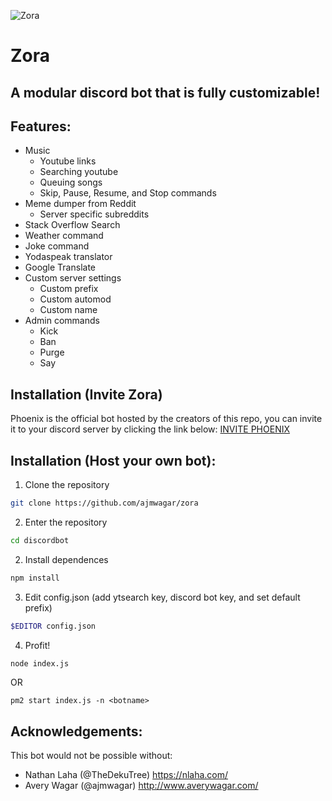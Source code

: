 ![Zora](https://i.imgur.com/diMI0KY.png)
# Zora
## A modular discord bot that is fully customizable!

## Features:

- Music
  - Youtube links
  - Searching youtube
  - Queuing songs
  - Skip, Pause, Resume, and Stop commands
- Meme dumper from Reddit
  - Server specific subreddits
- Stack Overflow Search
- Weather command
- Joke command
- Yodaspeak translator
- Google Translate
- Custom server settings
  - Custom prefix
  - Custom automod
  - Custom name
- Admin commands
  - Kick
  - Ban
  - Purge
  - Say

## Installation (Invite Zora)

Phoenix is the official bot hosted by the creators of this repo, 
you can invite it to your discord server by clicking the link below:
[INVITE PHOENIX](https://discordapp.com/api/oauth2/authorize?client_id=478616471640080395&permissions=8&scope=bot)

## Installation (Host your own bot): 

1. Clone the repository 

```bash
git clone https://github.com/ajmwagar/zora
```
2. Enter the repository

```bash
cd discordbot
```
2. Install dependences

```bash
npm install
```
3. Edit config.json (add ytsearch key, discord bot key, and set default prefix)

```bash
$EDITOR config.json
```
4. Profit!

```bash
node index.js
```

OR 

```
pm2 start index.js -n <botname>
```

## Acknowledgements: 
This bot would not be possible without:
- Nathan Laha (@TheDekuTree) https://nlaha.com/
- Avery Wagar (@ajmwagar) http://www.averywagar.com/
